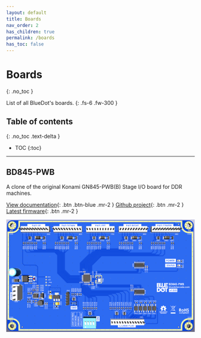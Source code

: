 ```yaml
---
layout: default
title: Boards
nav_order: 2
has_children: true
permalink: /boards
has_toc: false
---
```


# Boards
{: .no_toc }

List of all BlueDot's boards.
{: .fs-6 .fw-300 }

## Table of contents
{: .no_toc .text-delta }

- TOC
{:toc}

---

## BD845-PWB

A clone of the original Konami GN845-PWB(B) Stage I/O board for DDR machines.

[View documentation](/boards/bd845-pwb/){: .btn .btn-blue .mr-2 }
[Github project](https://github.com/bluedot-arcade/bd845-pwb-board){: .btn .mr-2 }
[Latest firmware](https://github.com/bluedot-arcade/bd845-pwb-firmware/releases){: .btn .mr-2 }


![BD845-PWB-Front](../../assets/images/bd845-pwb-front-v1.0.0.png)
